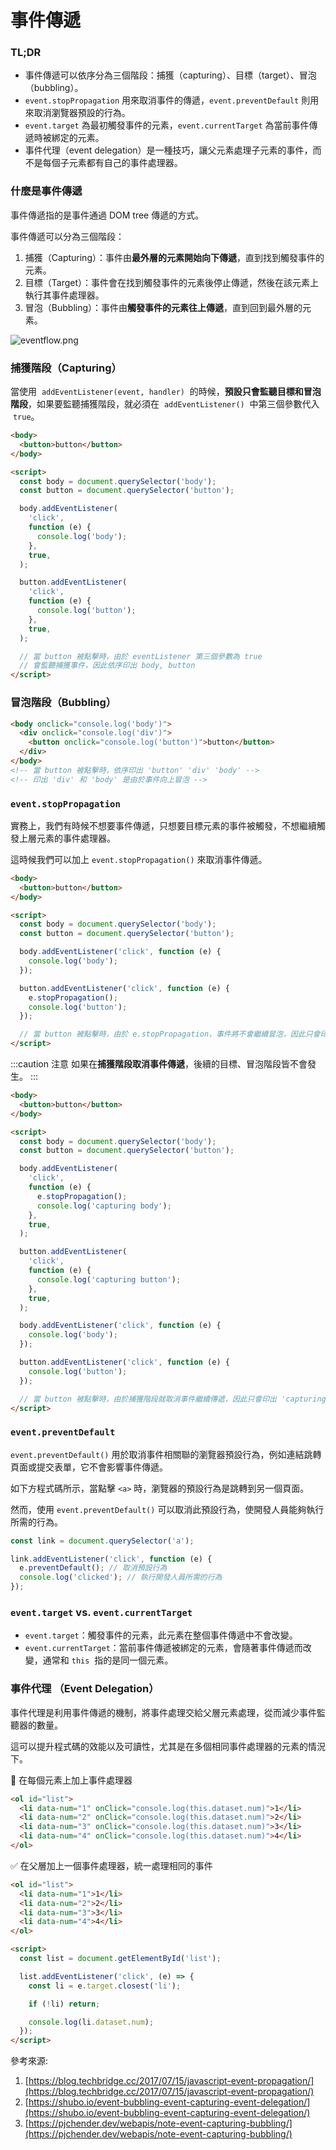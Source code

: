 # 事件傳遞

### TL;DR

- 事件傳遞可以依序分為三個階段：捕獲（capturing）、目標（target）、冒泡（bubbling）。
- `event.stopPropagation` 用來取消事件的傳遞，`event.preventDefault` 則用來取消瀏覽器預設的行為。
- `event.target` 為最初觸發事件的元素，`event.currentTarget` 為當前事件傳遞時被綁定的元素。
- 事件代理（event delegation）是一種技巧，讓父元素處理子元素的事件，而不是每個子元素都有自己的事件處理器。

### 什麼是事件傳遞

事件傳遞指的是事件通過 DOM tree 傳遞的方式。

事件傳遞可以分為三個階段：

1. 捕獲（Capturing）：事件由**最外層的元素開始向下傳遞**，直到找到觸發事件的元素。
2. 目標（Target）：事件會在找到觸發事件的元素後停止傳遞，然後在該元素上執行其事件處理器。
3. 冒泡（Bubbling）：事件由**觸發事件的元素往上傳遞**，直到回到最外層的元素。

![eventflow.png](./eventflow.png)

### 捕獲階段（Capturing）

當使用  `addEventListener(event, handler)`  的時候，**預設只會監聽目標和冒泡階段**，如果要監聽捕獲階段，就必須在  `addEventListener()`  中第三個參數代入  `true`。

```html
<body>
  <button>button</button>
</body>

<script>
  const body = document.querySelector('body');
  const button = document.querySelector('button');

  body.addEventListener(
    'click',
    function (e) {
      console.log('body');
    },
    true,
  );

  button.addEventListener(
    'click',
    function (e) {
      console.log('button');
    },
    true,
  );

  // 當 button 被點擊時，由於 eventListener 第三個參數為 true
  // 會監聽捕獲事件，因此依序印出 body, button
</script>
```

### 冒泡階段（Bubbling）

```html
<body onclick="console.log('body')">
  <div onclick="console.log('div')">
    <button onclick="console.log('button')">button</button>
  </div>
</body>
<!-- 當 button 被點擊時，依序印出 'button' 'div' 'body' -->
<!-- 印出 'div' 和 'body' 是由於事件向上冒泡 -->
```

### `event.stopPropagation`

實務上，我們有時候不想要事件傳遞，只想要目標元素的事件被觸發，不想繼續觸發上層元素的事件處理器。

這時候我們可以加上 `event.stopPropagation()` 來取消事件傳遞。

```html
<body>
  <button>button</button>
</body>

<script>
  const body = document.querySelector('body');
  const button = document.querySelector('button');

  body.addEventListener('click', function (e) {
    console.log('body');
  });

  button.addEventListener('click', function (e) {
    e.stopPropagation();
    console.log('button');
  });

  // 當 button 被點擊時，由於 e.stopPropagation，事件將不會繼續冒泡，因此只會印出 'button'
</script>
```

:::caution 注意
如果在**捕獲階段取消事件傳遞**，後續的目標、冒泡階段皆不會發生。
:::

```html
<body>
  <button>button</button>
</body>

<script>
  const body = document.querySelector('body');
  const button = document.querySelector('button');

  body.addEventListener(
    'click',
    function (e) {
      e.stopPropagation();
      console.log('capturing body');
    },
    true,
  );

  button.addEventListener(
    'click',
    function (e) {
      console.log('capturing button');
    },
    true,
  );

  body.addEventListener('click', function (e) {
    console.log('body');
  });

  button.addEventListener('click', function (e) {
    console.log('button');
  });

  // 當 button 被點擊時，由於捕獲階段就取消事件繼續傳遞，因此只會印出 'capturing body'
</script>
```

### `event.preventDefault`

`event.preventDefault()` 用於取消事件相關聯的瀏覽器預設行為，例如連結跳轉頁面或提交表單，它不會影響事件傳遞。

如下方程式碼所示，當點擊 `<a>` 時，瀏覽器的預設行為是跳轉到另一個頁面。

然而，使用 `event.preventDefault()` 可以取消此預設行為，使開發人員能夠執行所需的行為。

```js
const link = document.querySelector('a');

link.addEventListener('click', function (e) {
  e.preventDefault(); // 取消預設行為
  console.log('clicked'); // 執行開發人員所需的行為
});
```

### `event.target` vs. `event.currentTarget`

- `event.target`：觸發事件的元素，此元素在整個事件傳遞中不會改變。
- `event.currentTarget`：當前事件傳遞被綁定的元素，會隨著事件傳遞而改變，通常和 `this`  指的是同一個元素。

### 事件代理 （Event Delegation）

事件代理是利用事件傳遞的機制，將事件處理交給父層元素處理，從而減少事件監聽器的數量。

這可以提升程式碼的效能以及可讀性，尤其是在多個相同事件處理器的元素的情況下。

💩 在每個元素上加上事件處理器

```html
<ol id="list">
  <li data-num="1" onClick="console.log(this.dataset.num)">1</li>
  <li data-num="2" onClick="console.log(this.dataset.num)">2</li>
  <li data-num="3" onClick="console.log(this.dataset.num)">3</li>
  <li data-num="4" onClick="console.log(this.dataset.num)">4</li>
</ol>
```

✅ 在父層加上一個事件處理器，統一處理相同的事件

```html
<ol id="list">
  <li data-num="1">1</li>
  <li data-num="2">2</li>
  <li data-num="3">3</li>
  <li data-num="4">4</li>
</ol>

<script>
  const list = document.getElementById('list');

  list.addEventListener('click', (e) => {
    const li = e.target.closest('li');

    if (!li) return;

    console.log(li.dataset.num);
  });
</script>
```

參考來源:

1. [https://blog.techbridge.cc/2017/07/15/javascript-event-propagation/](https://blog.techbridge.cc/2017/07/15/javascript-event-propagation/)
2. [https://shubo.io/event-bubbling-event-capturing-event-delegation/](https://shubo.io/event-bubbling-event-capturing-event-delegation/)
3. [https://pjchender.dev/webapis/note-event-capturing-bubbling/](https://pjchender.dev/webapis/note-event-capturing-bubbling/)
